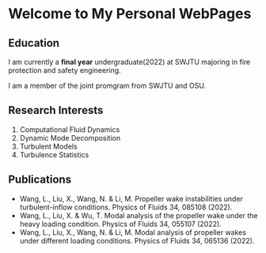 # Welcome to My Personal WebPages



## Education

I am currently a **final year** undergraduate(2022) at SWJTU majoring in fire protection and safety engineering. 

I am a member of the joint promgram from SWJTU and OSU. 

## Research Interests

1. Computational Fluid Dynamics
2. Dynamic Mode Decomposition
3. Turbulent Models
4. Turbulence Statistics



## Publications
+ Wang, L., Liu, X., Wang, N. & Li, M. Propeller wake instabilities under turbulent-inflow conditions. 
Physics of Fluids 34, 085108 (2022).
+ Wang, L., Liu, X. & Wu, T. Modal analysis of the propeller wake under the heavy loading condition. 
Physics of Fluids 34, 055107 (2022).
+ Wang, L., Liu, X., Wang, N. & Li, M. Modal analysis of propeller wakes under different loading 
conditions. Physics of Fluids 34, 065136 (2022).


